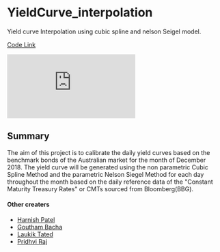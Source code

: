 # YieldCurve_interpolation
Yield curve Interpolation using cubic spline and nelson Seigel model.

[Code Link](https://github.com/supreeth8/YieldCurve_interpolation/blob/master/Yield_curve_interpolation.ipynb)

![Report](https://github.com/supreeth8/YieldCurve_interpolation/blob/master/Project_report.pdf)

## Summary
The aim of this project is to calibrate the daily yield curves based on the benchmark
bonds of the Australian market for the month of December 2018. The yield curve will
be generated using the non parametric Cubic Spline Method and the parametric Nelson
Siegel Method for each day throughout the month based on the daily reference data of
the "Constant Maturity Treasury Rates" or CMTs sourced from Bloomberg(BBG).

#### Other creaters
- [Harnish Patel](https://www.linkedin.com/in/patel-harnish/)
- [Goutham Bacha](https://www.linkedin.com/in/gouthambacha/)
- [Laukik Tated ](https://www.linkedin.com/in/laukiktated/)
- [Pridhvi Raj](https://www.linkedin.com/in/pridhviraj-r-596a00173/)
